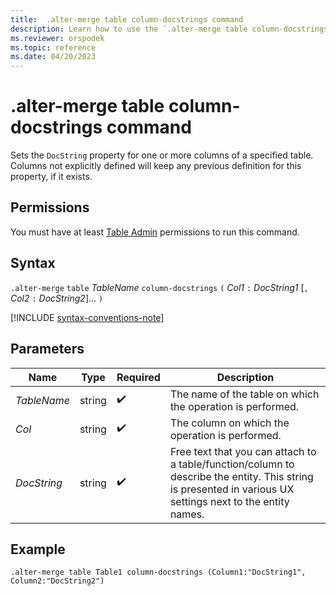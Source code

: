 ```yaml
---
title:  .alter-merge table column-docstrings command
description: Learn how to use the `.alter-merge table column-docstrings` command to set the `DocString` property for one or more columns in a specified table.
ms.reviewer: orspodek
ms.topic: reference
ms.date: 04/20/2023
---
```

# .alter-merge table column-docstrings command

Sets the `DocString` property for one or more columns of a specified table. Columns not explicitly defined will keep any previous definition for this property, if it exists.

## Permissions

You must have at least [Table Admin](access-control/role-based-access-control.md) permissions to run this command.

## Syntax

`.alter-merge` `table` *TableName* `column-docstrings` `(` *Col1* `:` *DocString1* [`,` *Col2* `:` *DocString2*]... `)`

[!INCLUDE [syntax-conventions-note](../../includes/syntax-conventions-note.md)]

## Parameters

|Name|Type|Required|Description|
|--|--|--|--|
|*TableName*|string| :heavy_check_mark:|The name of the table on which the operation is performed.|
|*Col*|string| :heavy_check_mark:|The column on which the operation is performed.|
| *DocString*|string| :heavy_check_mark:|Free text that you can attach to a table/function/column to describe the entity. This string is presented in various UX settings next to the entity names.|

## Example

```kusto
.alter-merge table Table1 column-docstrings (Column1:"DocString1", Column2:"DocString2")
```
